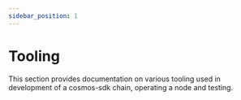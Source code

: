 ```yaml
---
sidebar_position: 1
---
```


# Tooling

This section provides documentation on various tooling used in development of a cosmos-sdk chain, operating a node and testing. 
